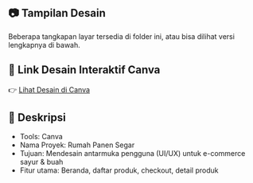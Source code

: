 ## 📷 Tampilan Desain

Beberapa tangkapan layar tersedia di folder ini, atau bisa dilihat versi lengkapnya di bawah.

## 🔗 Link Desain Interaktif Canva

👉 [Lihat Desain di Canva](https://www.canva.com/design/DAGlt2zK-FM/p3DFKguNCTFwnaICiA9NSw/edit?utm_content=DAGlt2zK-FM&utm_campaign=designshare&utm_medium=link2&utm_source=sharebutton)

## 🧾 Deskripsi

- Tools: Canva
- Nama Proyek: Rumah Panen Segar
- Tujuan: Mendesain antarmuka pengguna (UI/UX) untuk e-commerce sayur & buah
- Fitur utama: Beranda, daftar produk, checkout, detail produk
